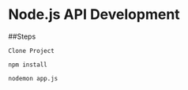 # Node.js API Development

##Steps

```
Clone Project
```
```
npm install
```
```
nodemon app.js
```